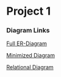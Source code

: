 # Project 1

### Diagram Links
[Full ER-Diagram](https://www.draw.io/?state={%22ids%22:[%220BzF6yPUde9YqMUdIV3EtV1VHc28%22],%22action%22:%22open%22,%22userId%22:%22102248257996372519169%22}#G0BzF6yPUde9YqMUdIV3EtV1VHc28)

[Minimized Diagram](https://www.draw.io/?state={%22ids%22:[%220B8GfCffatorcakRJalprS2hDcnc%22],%22action%22:%22open%22,%22userId%22:%22102248257996372519169%22}#G0B8GfCffatorcakRJalprS2hDcnc)

[Relational Diagram](https://drive.google.com/file/d/0B8GfCffatorcQzcwNkhVTXpaU3c/view?usp=sharing)
